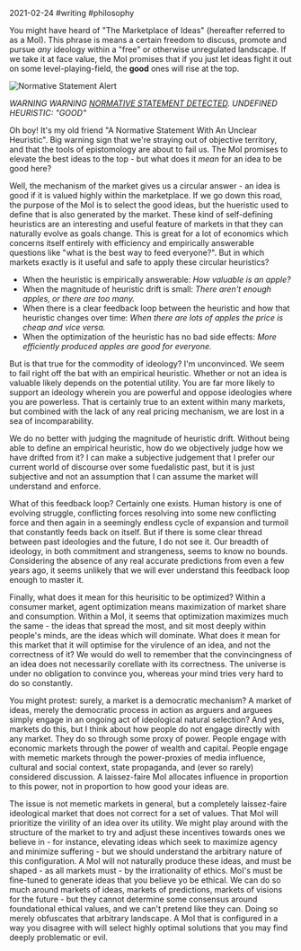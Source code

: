 2021-02-24 #writing #philosophy

You might have heard of "The Marketplace of Ideas" (hereafter referred to as a MoI). This phrase is means a certain freedom to discuss, promote and pursue *any* ideology within a "free" or otherwise unregulated landscape. If we take it at face value, the MoI promises that if you just let ideas fight it out on some level-playing-field, the **good** ones will rise at the top.

![Normative Statement Alert](https://media1.giphy.com/media/Yqhr57aohKbKH2emhK/giphy.gif?cid=ecf05e47dl6uxgwbg759twtbfw6013g6c50113d3i773k411&rid=giphy.gif)

*WARNING WARNING [NORMATIVE STATEMENT DETECTED](https://en.wikipedia.org/wiki/Normative_statement). UNDEFINED HEURISTIC: "GOOD"*

Oh boy! It's my old friend "A Normative Statement With An Unclear Heuristic". Big warning sign that we're straying out of objective territory, and that the tools of epistomology are about to fail us. The MoI promises to elevate the best ideas to the top - but what does it *mean* for an idea to be good here?

Well, the mechanism of the market gives us a circular answer - an idea is good if it is valued highly within the marketplace. If we go down this road, the purpose of the MoI is to select the good ideas, but the hueristic used to define that is also generated by the market. These kind of self-defining heuristics are an interesting and useful feature of markets in that they can naturally evolve as goals change. This is great for a lot of economics which concerns itself entirely with efficiency and empirically answerable questions like "what is the best way to feed everyone?". But in which markets exactly is it useful and safe to apply these circular heuristics?

- When the heuristic is empirically answerable: *How valuable is an apple?*
- When the magnitude of heuristic drift is small: *There aren't enough apples, or there are too many.*
- When there is a clear feedback loop between the heuristic and how that heuristic changes over time: *When there are lots of apples the price is cheap and vice versa.*
- When the optimization of the heuristic has no bad side effects: *More efficiently produced apples are good for everyone.*

But is that true for the commodity of ideology? I'm unconvinced. We seem to fail right off the bat with an empirical heuristic. Whether or not an idea is valuable likely depends on the potential utility. You are far more likely to support an ideology wherein you are powerful and oppose ideologies where you are powerless. That is certainly true to an extent within many markets, but combined with the lack of any real pricing mechanism, we are lost in a sea of incomparability.

We do no better with judging the magnitude of heuristic drift. Without being able to define an empirical heuristic, how do we objectively judge how we have drifted from it? I can make a subjective judgement that I prefer our current world of discourse over some fuedalistic past, but it is just subjective and not an assumption that I can assume the market will understand and enforce.

What of this feedback loop? Certainly one exists. Human history is one of evolving struggle, conflicting forces resolving into some new conflicting force and then again in a seemingly endless cycle of expansion and turmoil that constantly feeds back on itself. But if there is some clear thread between past ideologies and the future, I do not see it. Our breadth of ideology, in both commitment and strangeness, seems to know no bounds. Considering the absence of any real accurate predictions from even a few years ago, it seems unlikely that we will ever understand this feedback loop enough to master it.

Finally, what does it mean for this heurisitic to be optimized? Within a consumer market, agent optimization means maximization of market share and consumption. Within a MoI, it seems that optimization maximizes much the same - the ideas that spread the most, and sit most deeply within people's minds, are the ideas which will dominate. What does it mean for this market that it will optimise for the virulence of an idea, and not the correctness of it? We would do well to remember that the convincingness of an idea does not necessarily corellate with its correctness. The universe is under no obligation to convince you, whereas your mind tries very hard to do so constantly.

You might protest: surely, a market is a democratic mechanism? A market of ideas, merely the democratic process in action as arguers and arguees simply engage in an ongoing act of ideological natural selection? And yes, markets do this, but I think about how people do not engage directly with any market. They do so through some proxy of power. People engage with economic markets through the power of wealth and capital. People engage with memetic markets through the power-proxies of media influence, cultural and social context, state propaganda, and (ever so rarely) considered discussion. A laissez-faire MoI allocates influence in proportion to this power, not in proportion to how good your ideas are.

The issue is not memetic markets in general, but a completely laissez-faire ideological market that does not correct for a set of values. That MoI will prioritize the virility of an idea over its utility. We might play around with the structure of the market to try and adjust these incentives towards ones we believe in - for instance, elevating ideas which seek to maximize agency and minimize suffering - but we should understand the arbitrary nature of this configuration. A MoI will not naturally produce these ideas, and must be shaped - as all markets must - by the irrationality of ethics. MoI's must be fine-tuned to generate ideas that you believe yo be ethical. We can do so much around markets of ideas, markets of predictions, markets of visions for the future - but they cannot determine some consensus around foundational ethical values, and we can't pretend like they can. Doing so merely obfuscates that arbitrary landscape. A MoI that is configured in a way you disagree with will select highly optimal solutions that you may find deeply problematic or evil.